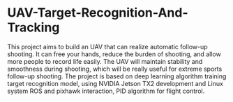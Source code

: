 # UAV-Target-Recognition-And-Tracking
This project aims to build an UAV that can realize automatic follow-up shooting. It can free your hands, reduce the burden of shooting, and allow more people to record life easily. The UAV will maintain stability and smoothness during shooting,  which will be really useful for extreme sports follow-up shooting. The project is based on deep learning algorithm training target recognition model, using NVIDIA Jetson TX2 development and Linux system ROS and pixhawk interaction, PID algorithm for flight control.
